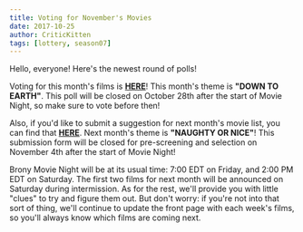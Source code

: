 ```yaml
---
title: Voting for November's Movies
date: 2017-10-25
author: CriticKitten
tags: [lottery, season07]
---
```


Hello, everyone!  Here's the newest round of polls!

Voting for this month's films is **[HERE][lotto]**!  This month's theme is **"DOWN TO EARTH"**.  This poll will be closed on October 28th after the start of Movie Night, so make sure to vote before then!

Also, if you'd like to submit a suggestion for next month's movie list, you can find that **[HERE][lotto2]**.   Next month's theme is **"NAUGHTY OR NICE"**!  This submission form will be closed for pre-screening and selection on November 4th after the start of Movie Night!

Brony Movie Night will be at its usual time: 7:00 EDT on Friday, and 2:00 PM EDT on Saturday.  The first two films for next month will be announced on Saturday during intermission.  As for the rest, we'll provide you with little "clues" to try and figure them out.  But don't worry: if you're not into that sort of thing, we'll continue to update the front page with each week's films, so you'll always know which films are coming next.

[lotto]: https://docs.google.com/forms/d/e/1FAIpQLSeEyS6Qx1RvVBXAnx7wrIiH2bgLVzLrT3izp2ywj59Fxa9DbA/viewform
[lotto2]: https://docs.google.com/forms/d/e/1FAIpQLScj-yXJ3fAPjsypeMGLpW25KfLAYhbisWb2VGyOZL754dNiIA/viewform
